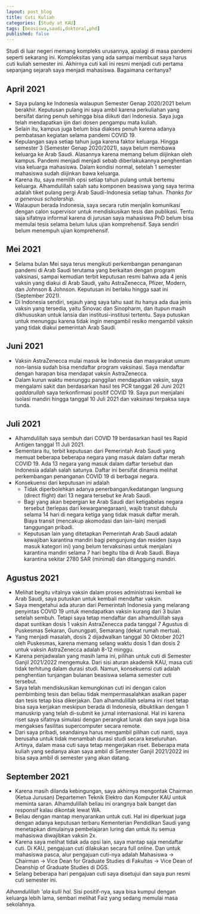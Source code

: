 ```yaml
---
layout: post_blog
title: Cuti Kuliah
categories: [Study at KAU]
tags: [beasiswa,saudi,doktoral,phd]
published: false
---
```


Studi di luar negeri memang kompleks urusannya, apalagi di masa pandemi seperti sekarang ini. Kompleksitas yang ada sampai membuat saya harus cuti kuliah semester ini. Akhirnya cuti kali ini resmi menjadi cuti pertama sepanjang sejarah saya menjadi mahasiswa. Bagaimana ceritanya?

## April 2021

- Saya pulang ke Indonesia walaupun Semester Genap 2020/2021 belum berakhir. Keputusan pulang ini saya ambil karena perkuliahan yang bersifat daring penuh sehingga bisa diikuti dari Indonesia. Saya juga telah mendapatkan ijin dari dosen pengampu mata kuliah.
- Selain itu, kampus juga belum bisa diakses penuh karena adanya pembatasan kegiatan selama pandemi COVID 19.
- Kepulangan saya setiap tahun juga karena faktor keluarga. Hingga semester 3 (Semester Genap 2020/2021), saya belum membawa keluarga ke Arab Saudi. Alasannya karena memang belum diijinkan oleh kampus. Pandemi menjadi menjadi sebab diberlakukannya penghentian visa keluarga mahasiswa. Dalam kondisi normal, setelah 1 semester mahasiswa sudah diijinkan bawa keluarga. 
- Karena itu, saya memilih opsi setiap tahun pulang untuk bertemu keluarga. Alhamdulillah salah satu komponen beasiswa yang saya terima adalah tiket pulang pergi Arab Saudi-Indonesia setiap tahun. *Thanks for a generous scholarship*.
- Walaupun berada Indonesia, saya secara rutin menjalin komunikasi dengan calon supervisor untuk mendiskusikan tesis dan publikasi. Tentu saja sifatnya informal karena di jurusan saya mahasiswa PhD belum bisa memulai tesis selama belum lulus ujian komprehensif. Saya sendiri belum menempuh ujian komprehensif.

## Mei 2021

- Selama bulan Mei saya terus mengikuti perkembangan penanganan pandemi di Arab Saudi terutama yang berkaitan dengan program vaksinasi, sampai kemudian terbit keputusan resmi bahwa ada 4 jenis vaksin yang diakui di Arab Saudi, yaitu AstraZenecca, Pfizer, Modern, dan Johnson & Johnson. Keputusan ini berlaku hingga saat ini (September 2021).
- Di Indonesia sendiri, sejauh yang saya tahu saat itu hanya ada dua jenis vaksin yang tersedia, yaitu Sinovac dan Sinopharm, dan itupun masih dikhususkan untuk lansia dan institusi-institusi tertentu. Saya putuskan untuk menunggu karena tidak ingin mengambil resiko mengambil vaksin yang tidak diakui pemerintah Arab Saudi.

## Juni 2021

- Vaksin AstraZenecca mulai masuk ke Indonesia dan masyarakat umum non-lansia sudah bisa mendaftar program vaksinasi. Saya mendaftar dengan harapan bisa mendapat vaksin AstraZenecca.
- Dalam kurun waktu menunggu panggilan mendapatkan vaksin, saya mengalami sakit dan berdasarkan hasil tes PCR tanggal 26 Juni 2021 *qaddarullah* saya terkonfirmasi positif COVID 19. Saya pun menjalani isolasi mandiri hingga tanggal 10 Juli 2021 dan vaksinasi terpaksa saya tunda.

## Juli 2021

- Alhamdulillah saya sembuh dari COVID 19 berdasarkan hasil tes Rapid Antigen tanggal 11 Juli 2021.
- Sementara itu, terbit keputusan dari Pemerintah Arab Saudi yang memuat beberapa beberapa negara yang masuk dalam daftar merah COVID 19. Ada 13 negara yang masuk dalam daftar tersebut dan Indonesia adalah salah satunya. Daftar ini bersifat dinamis melihat perkembangan penanganan COVID 19 di berbagai negara.
- Konsekuensi dari keputusan ini adalah 
    - Tidak diperbolehkan adanya penerbangan/kedatangan langsung (direct flight) dari 13 negara tersebut ke Arab Saudi.
    - Bagi yang akan bepergian ke Arab Saudi dari ketigabelas negara tersebut (terlepas dari kewarganegaraan), wajib transit dahulu selama 14 hari di negara ketiga yang tidak masuk daftar merah. Biaya transit (mencakup akomodasi dan lain-lain) menjadi tanggungan pribadi.
    - Keputusan lain yang ditetapkan Pemerintah Arab Saudi adalah kewajiban karantina mandiri bagi pengunjung dan residen (saya masuk kategori ini) yang belum tervaksinasi untuk menjalani karantina mandiri selama 7 hari begitu tiba di Arab Saudi. Biaya karantina sekitar 2780 SAR (minimal) dan ditanggung mandiri.

## Agustus 2021

- Melihat begitu vitalnya vaksin dalam proses administrasi kembali ke Arab Saudi, saya putuskan untuk kembali mendaftar vaksin.
- Saya mengetahui ada aturan dari Pemerintah Indonesia yang melarang penyintas COVID 19 untuk mendapatkan vaksin kurang dari 3 bulan setelah sembuh. Tetapi saya tetap mendaftar dan alhamdulillah saya dapat suntikan dosis 1 vaksin AstraZenecca pada tanggal 7 Agustus di Puskesmas Sekaran, Gunungpati, Semarang (dekat rumah mertua).
- Yang menjadi masalah, dosis 2 dijadwalkan tanggal 30 Oktober 2021 oleh Puskesmas, karena memang selang waktu dosis 1 dan dosis 2 untuk vaksin AstraZenecca adalah 8-12 minggu.
- Karena penjadwalan yang masih lama ini, pilihan untuk cuti di Semester Ganjil 2021/2022 mengemuka. Dari sisi aturan akademik KAU, masa cuti tidak terhitung dalam durasi studi. Namun, konsekuensi cuti adalah penghentian tunjangan bulanan beasiswa selama semester cuti tersebut.
- Saya telah mendiskusikan kemungkinan cuti ini dengan calon pembimbing tesis dan beliau tidak mempermasalahkan asalkan paper dan tesis tetap bisa dikerjakan. Dan alhamdulillah selama ini riset tetap bisa saya kerjakan meskipun berada di Indonesia, dibuktikan dengan 1 manuskrip yang telah di-submit ke jurnal internasional. Hal ini karena riset saya sifatnya simulasi dengan perangkat lunak dan saya juga bisa mengakses fasilitas supercomputer secara remote.
- Dari saya pribadi, seandainya harus mengambil pilihan cuti nanti, saya berusaha untuk tidak menambah durasi studi secara keseluruhan. Artinya, dalam masa cuti saya tetap mengerjakan riset. Beberapa mata kuliah yang sedianya akan saya ambil di Semester Ganjil 2021/2022 ini bisa saya ambil di semester yang akan datang.

## September 2021

- Karena masih dilanda kebingungan, saya akhirnya mengontak Chairman (Ketua Jurusan) Departemen Teknik Elektro dan Komputer KAU untuk meminta saran. Alhamdulillah beliau ini orangnya baik banget dan responsif kalau dikontak lewat WA.
- Beliau dengan mantap menyarankan untuk cuti. Hal ini diperkuat juga dengan adanya keputusan terbaru Kementerian Pendidikan Saudi yang menetapkan dimulainya pembelajaran luring dan untuk itu semua mahasiswa diwajibkan vaksin 2x.
- Karena saya melihat tidak ada opsi lain, saya mantap saja mendaftar cuti. Di KAU, pengajuan cuti dilakukan secara full online. Dan untuk mahasiswa pasca, alur pengajuan cuti-nya adalah Mahasiswa &#8594; Chairman &#8594; Vice Dean for Graduate Studies di Fakultas &#8594; Vice Dean of Deanship of Graduate Studies di DGS.
- Selang beberapa hari pengajuan cuti saya disetujui dan saya pun resmi cuti semester ini.

*Alhamdulillah 'ala kulli hal*. Sisi positif-nya, saya bisa kumpul dengan keluarga lebih lama, sembari melihat Faiz yang sedang memulai masa sekolahnya.
